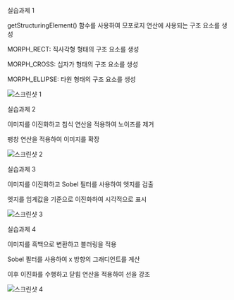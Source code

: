 실습과제 1

getStructuringElement() 함수를 사용하여 모포로지 연산에 사용되는 구조 요소를 생성

MORPH_RECT: 직사각형 형태의 구조 요소를 생성

MORPH_CROSS: 십자가 형태의 구조 요소를 생성

MORPH_ELLIPSE: 타원 형태의 구조 요소를 생성

![스크린샷 1](https://github.com/HSH0503/opencv_ch11/assets/169266182/5a093d48-ee46-4b18-956a-febbf158d6ba)

실습과제 2

이미지를 이진화하고 침식 연산을 적용하여 노이즈를 제거

팽창 연산을 적용하여 이미지를 확장

![스크린샷 2](https://github.com/HSH0503/opencv_ch11/assets/169266182/d944a6d5-07d4-4778-ac9c-4d03e040ea32)

실습과제 3

이미지를 이진화하고 Sobel 필터를 사용하여 엣지를 검출

엣지를 임계값을 기준으로 이진화하여 시각적으로 표시

![스크린샷 3](https://github.com/HSH0503/opencv_ch11/assets/169266182/110f3cc5-ef73-45fb-bdad-985d35dfcb41)

실습과제 4

이미지를 흑백으로 변환하고 블러링을 적용

Sobel 필터를 사용하여 x 방향의 그래디언트를 계산

이후 이진화를 수행하고 닫힘 연산을 적용하여 선을 강조

![스크린샷 4](https://github.com/HSH0503/opencv_ch11/assets/169266182/b94c2871-2f2b-4650-ac1e-3f0e2d6e7c1c)
